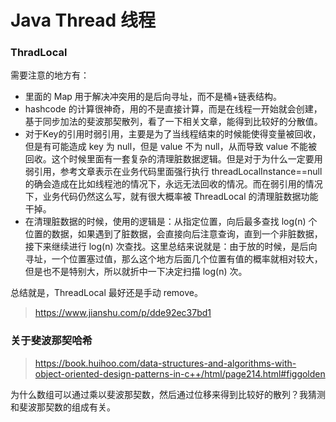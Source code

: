 # Java Thread 线程

### ThradLocal

需要注意的地方有：

* 里面的 Map 用于解决冲突用的是后向寻址，而不是桶+链表结构。
* hashcode 的计算很神奇，用的不是直接计算，而是在线程一开始就会创建，基于同步加法的斐波那契散列，看了一下相关文章，能得到比较好的分散值。
* 对于Key的引用时弱引用，主要是为了当线程结束的时候能使得变量被回收，但是有可能造成 key 为 null，但是 value 不为 null，从而导致 value 不能被回收。这个时候里面有一套复杂的清理脏数据逻辑。但是对于为什么一定要用弱引用，参考文章表示在业务代码里面强行执行 threadLocalInstance==null 的确会造成在比如线程池的情况下，永远无法回收的情况。而在弱引用的情况下，业务代码仍然这么写，就有很大概率被 ThreadLocal 的清理脏数据功能干掉。
* 在清理脏数据的时候，使用的逻辑是：从指定位置，向后最多查找 log(n) 个位置的数据，如果遇到了脏数据，会直接向后注意查询，直到一个非脏数据，接下来继续进行 log(n) 次查找。这里总结来说就是：由于放的时候，是后向寻址，一个位置塞过值，那么这个地方后面几个位置有值的概率就相对较大，但是也不是特别大，所以就折中一下决定扫描 log(n) 次。

总结就是，ThreadLocal 最好还是手动 remove。

> https://www.jianshu.com/p/dde92ec37bd1

### 关于斐波那契哈希

> https://book.huihoo.com/data-structures-and-algorithms-with-object-oriented-design-patterns-in-c++/html/page214.html#figgolden

为什么数组可以通过乘以斐波那契数，然后通过位移来得到比较好的散列？我猜测和斐波那契数的组成有关。